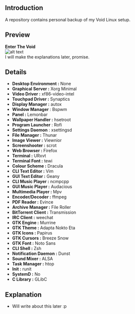 ## Introduction
A repository contains personal backup of my Void Linux setup.

## Preview
**Enter The Void** <br />
![alt text](https://raw.githubusercontent.com/addy-dclxvi/void-bspwm-dotfiles/master/preview.png) <br />
I will make the explanations later, promise.

## Details
- **Desktop Environment :** None
- **Graphical Server :** Xorg Minimal
- **Video Driver :** xf86-video-intel
- **Touchpad Driver :** Synaptics
- **Display Manager :** autox
- **Window Manager** : Bspwm
- **Panel :** Lemonbar
- **Wallpaper Handler :** hsetroot
- **Program Launcher** : Rofi
- **Settings Daemon** : xsettingsd
- **File Manager :** Thunar
- **Image Viewer :** Viewnior
- **Screenshooter :** scrot
- **Web Browser :** Firefox
- **Terminal :** URxvt
- **Terminal Font :** tewi
- **Colour Scheme :** Dracula
- **CLI Text Editor :** Vim
- **GUI Text Editor :** Geany
- **CLI Music Player :** ncmpcpp
- **GUI Music Player :** Audacious
- **Multimedia Player :** Mpv
- **Encoder/Decoder :** ffmpeg
- **PDF Reader :** Evince
- **Archive Manager :** File Roller
- **BitTorrent Client :** Transmission
- **IRC Client :** weechat
- **GTK Engine :** Murrine
- **GTK Theme :** Adapta Nokto Eta
- **GTK Icons :** Papirus
- **GTK Cursors :** Breeze Snow
- **GTK Font :** Noto Sans
- **CLI Shell :** Zsh
- **Notification Daemon :** Dunst
- **Sound Mixer :** ALSA
- **Task Manager :** htop
- **Init :** runit
- **SystemD :** No
- **C Library :** GLibC

## Explanation
- Will write about this later :p 
